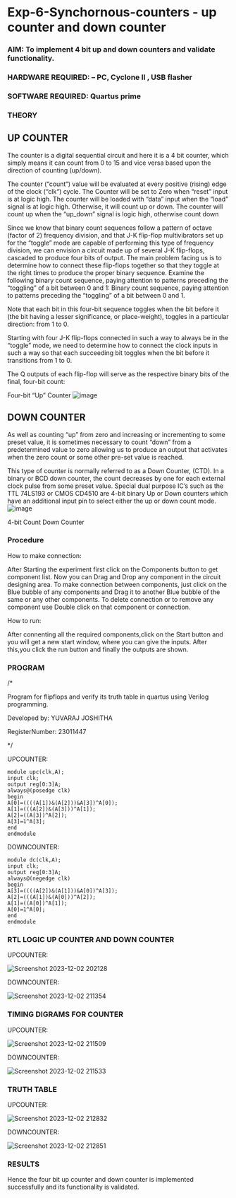 # Exp-6-Synchornous-counters - up counter and down counter 
### AIM: To implement 4 bit up and down counters and validate  functionality.
### HARDWARE REQUIRED:  – PC, Cyclone II , USB flasher
### SOFTWARE REQUIRED:   Quartus prime
### THEORY 

## UP COUNTER 
The counter is a digital sequential circuit and here it is a 4 bit counter, which simply means it can count from 0 to 15 and vice versa based upon the direction of counting (up/down). 

The counter (“count“) value will be evaluated at every positive (rising) edge of the clock (“clk“) cycle.
The Counter will be set to Zero when “reset” input is at logic high.
The counter will be loaded with “data” input when the “load” signal is at logic high. Otherwise, it will count up or down.
The counter will count up when the “up_down” signal is logic high, otherwise count down

Since we know that binary count sequences follow a pattern of octave (factor of 2) frequency division, and that J-K flip-flop multivibrators set up for the “toggle” mode are capable of performing this type of frequency division, we can envision a circuit made up of several J-K flip-flops, cascaded to produce four bits of output.
The main problem facing us is to determine how to connect these flip-flops together so that they toggle at the right times to produce the proper binary sequence.
Examine the following binary count sequence, paying attention to patterns preceding the “toggling” of a bit between 0 and 1:
Binary count sequence, paying attention to patterns preceding the “toggling” of a bit between 0 and 1.

Note that each bit in this four-bit sequence toggles when the bit before it (the bit having a lesser significance, or place-weight), toggles in a particular direction: from 1 to 0.



 
 

Starting with four J-K flip-flops connected in such a way to always be in the “toggle” mode, we need to determine how to connect the clock inputs in such a way so that each succeeding bit toggles when the bit before it transitions from 1 to 0.

The Q outputs of each flip-flop will serve as the respective binary bits of the final, four-bit count:

 
 

Four-bit “Up” Counter
![image](https://user-images.githubusercontent.com/36288975/169644758-b2f4339d-9532-40c5-af40-8f4f8c942e2c.png)



## DOWN COUNTER 

As well as counting “up” from zero and increasing or incrementing to some preset value, it is sometimes necessary to count “down” from a predetermined value to zero allowing us to produce an output that activates when the zero count or some other pre-set value is reached.

This type of counter is normally referred to as a Down Counter, (CTD). In a binary or BCD down counter, the count decreases by one for each external clock pulse from some preset value. Special dual purpose IC’s such as the TTL 74LS193 or CMOS CD4510 are 4-bit binary Up or Down counters which have an additional input pin to select either the up or down count mode.
![image](https://user-images.githubusercontent.com/36288975/169644844-1a14e123-7228-4ed8-81a9-eb937dff4ac8.png)


4-bit Count Down Counter
### Procedure

How to make connection:

After Starting the experiment first click on the Components button to get component list. Now you can Drag and Drop any component in the circuit designing area. To make connection between components, just click on the Blue bubble of any components and Drag it to another Blue bubble of the same or any other components. To delete connection or to remove any component use Double click on that component or connection.

How to run:

After connenting all the required components,click on the Start button and you will get a new start window, where you can give the inputs. After this,you click the run button and finally the outputs are shown.



### PROGRAM 

/*

Program for flipflops  and verify its truth table in quartus using Verilog programming.

Developed by: YUVARAJ JOSHITHA

RegisterNumber: 23011447 

*/

UPCOUNTER:
```
module upc(clk,A);
input clk;
output reg[0:3]A;
always@(posedge clk)
begin
A[0]=((((A[1])&(A[2]))&A[3])^A[0]);
A[1]=(((A[2])&(A[3]))^A[1]);
A[2]=((A[3])^A[2]);
A[3]=1^A[3];
end
endmodule
```

DOWNCOUNTER:

```
module dc(clk,A);
input clk;
output reg[0:3]A;
always@(negedge clk)
begin
A[3]=((((A[2])&(A[1]))&A[0])^A[3]);
A[2]=(((A[1])&(A[0]))^A[2]);
A[1]=((A[0])^A[1]);
A[0]=1^A[0];
end
endmodule
```



### RTL LOGIC UP COUNTER AND DOWN COUNTER  

UPCOUNTER:

![Screenshot 2023-12-02 202128](https://github.com/Joshitha-YUVARAJ/Exp-7-Synchornous-counters-/assets/145742770/34ff4916-4d7e-4421-a6f3-dce02f579309)

DOWNCOUNTER:

![Screenshot 2023-12-02 211354](https://github.com/Joshitha-YUVARAJ/Exp-7-Synchornous-counters-/assets/145742770/15ebffd4-f0e9-4853-b8bf-f727638f032e)




### TIMING DIGRAMS FOR COUNTER  

UPCOUNTER:

![Screenshot 2023-12-02 211509](https://github.com/Joshitha-YUVARAJ/Exp-7-Synchornous-counters-/assets/145742770/c4579aa9-6eb7-4105-9c79-69ba4bcc7ef7)

DOWNCOUNTER:


![Screenshot 2023-12-02 211533](https://github.com/Joshitha-YUVARAJ/Exp-7-Synchornous-counters-/assets/145742770/d0f62a7f-8a3f-4df8-a755-d7f6a69c231a)



### TRUTH TABLE 

UPCOUNTER:


![Screenshot 2023-12-02 212832](https://github.com/Joshitha-YUVARAJ/Exp-7-Synchornous-counters-/assets/145742770/d1d4853e-3f4b-4231-b575-93252416e210)

DOWNCOUNTER:

![Screenshot 2023-12-02 212851](https://github.com/Joshitha-YUVARAJ/Exp-7-Synchornous-counters-/assets/145742770/26649dc5-1f69-41bb-8386-62a5259a28cc)



### RESULTS 

Hence the four bit up counter and down counter is implemented successfully and its functionality is validated.


